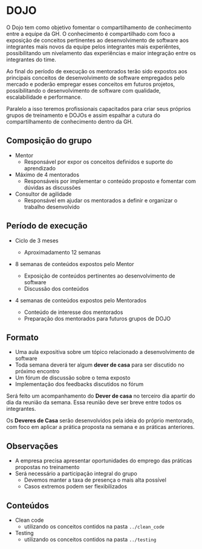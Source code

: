 # DOJO

O Dojo tem como objetivo fomentar o compartilhamento de conhecimento entre a equipe da GH. O conhecimento é compartilhado com foco a exposição de conceitos pertinentes ao desenvolvimento de software aos integrantes mais novos da equipe pelos integrantes mais experiêntes, possibilitando um nivelamento das experiências e maior integração entre os integrantes do time.

Ao final do período de execução os mentorados terão sido expostos aos principais conceitos de desenvolvimento de software empregados pelo mercado e poderão empregar esses conceitos em futuros projetos, possibilitando o desenvolvimento de software com qualidade, escalabilidade e performance.

Paralelo a isso teremos profissionais capacitados para criar seus próprios grupos de treinamento e DOJOs e assim espalhar a cutura do compartilhamento de conhecimento dentro da GH.

## Composição do grupo

- Mentor
  - Responsável por expor os conceitos definidos e suporte do aprendizado
- Máximo de 4 mentorados
  - Responsáveis por implementar o conteúdo proposto e fomentar com dúvidas as discussões
- Consultor de agilidade
  - Responsável em ajudar os mentorados a definir e organizar o trabalho desenvolvido

## Período de execução

- Ciclo de 3 meses
  - Aproximadamento 12 semanas

- 8 semanas de conteúdos expostos pelo Mentor
  - Exposição de conteúdos pertinentes ao desenvolvimento de software
  - Discussão dos conteúdos 

- 4 semanas de conteúdos expostos pelo Mentorados
  - Conteúdo de interesse dos mentorados
  - Preparação dos mentorados para futuros grupos de DOJO 

## Formato

- Uma aula expositiva sobre um tópico relacionado a desenvolvimento de software
- Toda semana deverá ter algum **dever de casa** para ser discutido no próximo encontro
- Um fórum de discussão sobre o tema exposto
- Implementação dos feedbacks discutidos no fórum

Será feito um acompanhamento do **Dever de casa** no terceiro dia apartir do dia da reunião da semana. Essa reunião deve ser breve entre todos os integrantes.

Os **Deveres de Casa** serão desenvolvidos pela ideia do próprio mentorado, com foco em aplicar a prática proposta na semana e as práticas anteriores.

## Observações

- A empresa precisa apresentar oportunidades do emprego das práticas propostas no treinamento
- Será necessário a participação integral do grupo
  - Devemos manter a taxa de presença o mais alta possível
  - Casos extremos podem ser flexibilizados

## Conteúdos

- Clean code
  - utilizando os conceitos contidos na pasta `../clean_code`
- Testing
  - utilizando os conceitos contidos na pasta `../testing`